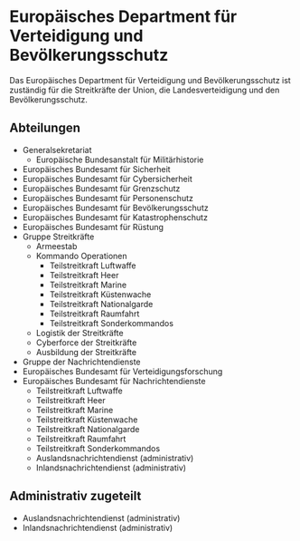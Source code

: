 # Europäisches Department für Verteidigung und Bevölkerungsschutz
Das Europäisches Department für Verteidigung und Bevölkerungsschutz ist zuständig für die Streitkräfte der Union, die Landesverteidigung und den Bevölkerungsschutz.

## Abteilungen
* Generalsekretariat
  * Europäische Bundesanstalt für Militärhistorie
* Europäisches Bundesamt für Sicherheit
* Europäisches Bundesamt für Cybersicherheit
* Europäisches Bundesamt für Grenzschutz
* Europäisches Bundesamt für Personenschutz
* Europäisches Bundesamt für Bevölkerungsschutz
* Europäisches Bundesamt für Katastrophenschutz
* Europäisches Bundesamt für Rüstung
* Gruppe Streitkräfte
  * Armeestab
  * Kommando Operationen
    * Teilstreitkraft Luftwaffe
    * Teilstreitkraft Heer
    * Teilstreitkraft Marine
    * Teilstreitkraft Küstenwache
    * Teilstreitkraft Nationalgarde
    * Teilstreitkraft Raumfahrt
    * Teilstreitkraft Sonderkommandos
  * Logistik der Streitkräfte
  * Cyberforce der Streitkräfte
  * Ausbildung der Streitkräfte
* Gruppe der Nachrichtendienste
* Europäisches Bundesamt für Verteidigungsforschung
* Europäisches Bundesamt für Nachrichtendienste
    * Teilstreitkraft Luftwaffe
    * Teilstreitkraft Heer
    * Teilstreitkraft Marine
    * Teilstreitkraft Küstenwache
    * Teilstreitkraft Nationalgarde
    * Teilstreitkraft Raumfahrt
    * Teilstreitkraft Sonderkommandos
    * Auslandsnachrichtendienst (administrativ)
    * Inlandsnachrichtendienst (administrativ)

## Administrativ zugeteilt
* Auslandsnachrichtendienst (administrativ)
* Inlandsnachrichtendienst (administrativ)
